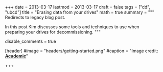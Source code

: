+++
date = 2013-03-17
lastmod = 2013-03-17
draft = false
tags = ["dd", "ubcd"]
title = "Erasing data from your drives"
math = true
summary = """
Redirects to legacy blog post.

In this post Kim discusses some tools and techniques to use when preparing your drives for decommissioning.
"""

disable_comments = true

[header]
#image = "headers/getting-started.png"
#caption = "Image credit: [**Academic**](https://github.com/gcushen/hugo-academic/)"

+++

<html>
  <head>
    <title>Erasing data from your drives</title>
    <link rel="canonical" href="https://binarymist.wordpress.com/2013/03/17/erasing-data-from-your-drives/"/>
    <meta http-equiv="content-type" content="text/html; charset=utf-8"/>
    <meta http-equiv="refresh" content="3; url=https://binarymist.wordpress.com/2013/03/17/erasing-data-from-your-drives/"/>
  </head>
</html>
